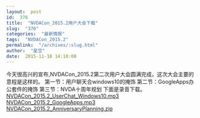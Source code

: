 ```yaml
---
layout:  post
id:  376
title:  "NVDACon_2015.2用户大会下载"
slug:  "376"
categories:  "最新情报"
tags:  "NVDACon_2015.2"
permalink:  "/archives/:slug.html"
author:  "星空"
date:  2015-11-18 14:10:00
---
```




今天很高兴的宣布,NVDACon_2015.2第二次用户大会圆满完成，这次大会主要的意程是这样的。
第一节：用户聊天合windows10的掩饰
第二节：GoogleApps办公套件的掩饰
第三节：NVDA十周年规划
下面是录音下载。
<a href="http://pan.baidu.com/share/link?shareid=3475163682&uk=3358895467">NVDACon_2015.2_UserChat_Windows10.mp3</a>
<a href="http://pan.baidu.com/share/link?shareid=3489288078&uk=3358895467" >NVDACon_2015.2_GoogleApps.mp3</a>
<a href="http://pan.baidu.com/share/link?shareid=3509154253&uk=3358895467">NVDACon_2015.2_AnniversaryPlanning.zip</a>